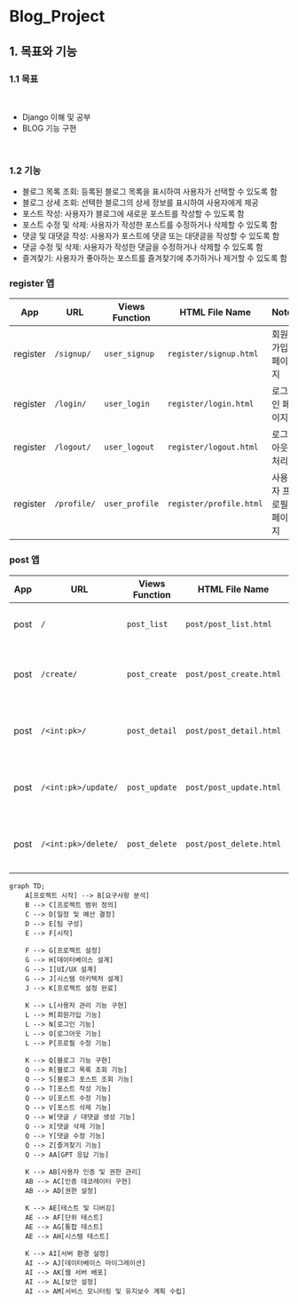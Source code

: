 # Blog_Project

## 1. 목표와 기능

### 1.1 목표
<br />

* Django 이해 및 공부
* BLOG 기능 구현

<br />
  
### 1.2 기능
* 블로그 목록 조회: 등록된 블로그 목록을 표시하여 사용자가 선택할 수 있도록 함
* 블로그 상세 조회: 선택한 블로그의 상세 정보를 표시하여 사용자에게 제공
* 포스트 작성: 사용자가 블로그에 새로운 포스트를 작성할 수 있도록 함
* 포스트 수정 및 삭제: 사용자가 작성한 포스트를 수정하거나 삭제할 수 있도록 함
* 댓글 및 대댓글 작성: 사용자가 포스트에 댓글 또는 대댓글을 작성할 수 있도록 함
* 댓글 수정 및 삭제: 사용자가 작성한 댓글을 수정하거나 삭제할 수 있도록 함
* 즐겨찾기: 사용자가 좋아하는 포스트를 즐겨찾기에 추가하거나 제거할 수 있도록 함



### register 앱

| App       | URL                | Views Function | HTML File Name           | Note              |
|-----------|--------------------|----------------|--------------------------|-------------------|
| register  | `/signup/`         | `user_signup`  | `register/signup.html`   | 회원가입 페이지    |
| register  | `/login/`          | `user_login`   | `register/login.html`    | 로그인 페이지      |
| register  | `/logout/`         | `user_logout`  | `register/logout.html`   | 로그아웃 처리      |
| register  | `/profile/`        | `user_profile` | `register/profile.html`  | 사용자 프로필 페이지 |

### post 앱

| App       | URL             | Views Function | HTML File Name        | Note                 |
|-----------|-----------------|----------------|-----------------------|----------------------|
| post      | `/`             | `post_list`    | `post/post_list.html` | 메인 페이지           |
| post      | `/create/`      | `post_create`  | `post/post_create.html`| 게시글 생성 페이지   |
| post      | `/<int:pk>/`    | `post_detail`  | `post/post_detail.html`| 게시글 상세 페이지   |
| post      | `/<int:pk>/update/` | `post_update`| `post/post_update.html`| 게시글 수정 페이지   |
| post      | `/<int:pk>/delete/` | `post_delete`| `post/post_delete.html`| 게시글 삭제 페이지   |


```mermaid
graph TD;
    A[프로젝트 시작] --> B[요구사항 분석]
    B --> C[프로젝트 범위 정의]
    C --> D[일정 및 예산 결정]
    D --> E[팀 구성]
    E --> F[시작] 
    
    F --> G[프로젝트 설정]
    G --> H[데이터베이스 설계]
    G --> I[UI/UX 설계]
    G --> J[시스템 아키텍처 설계]
    J --> K[프로젝트 설정 완료]
    
    K --> L[사용자 관리 기능 구현]
    L --> M[회원가입 기능]
    L --> N[로그인 기능]
    L --> O[로그아웃 기능]
    L --> P[프로필 수정 기능]
    
    K --> Q[블로그 기능 구현]
    Q --> R[블로그 목록 조회 기능]
    Q --> S[블로그 포스트 조회 기능]
    Q --> T[포스트 작성 기능]
    Q --> U[포스트 수정 기능]
    Q --> V[포스트 삭제 기능]
    Q --> W[댓글 / 대댓글 생성 기능]
    Q --> X[댓글 삭제 기능]
    Q --> Y[댓글 수정 기능]
    Q --> Z[즐겨찾기 기능]
    Q --> AA[GPT 응답 기능]
    
    K --> AB[사용자 인증 및 권한 관리]
    AB --> AC[인증 데코레이터 구현]
    AB --> AD[권한 설정]
    
    K --> AE[테스트 및 디버깅]
    AE --> AF[단위 테스트]
    AE --> AG[통합 테스트]
    AE --> AH[시스템 테스트]
    
    K --> AI[서버 환경 설정]
    AI --> AJ[데이터베이스 마이그레이션]
    AI --> AK[웹 서버 배포]
    AI --> AL[보안 설정]
    AI --> AM[서비스 모니터링 및 유지보수 계획 수립]
